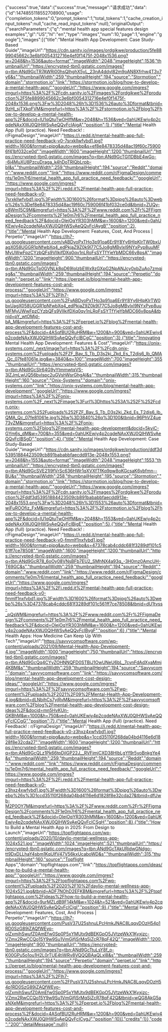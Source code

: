 {"success":true,"data":{"success":true,"message":"请求成功","data":{"id":1474855118552708900,"usage":{"completion_tokens":0,"prompt_tokens":1,"total_tokens":1,"cache_creation_input_tokens":null,"cache_read_input_tokens":null},"originalOutput":{"searchParameters":{"q":"mental health app special features design examples","gl":"US","hl":"en","type":"images","num":10,"page":1,"engine":"google"},"images":[{"title":"Mental Health App Development: Case Study-Based Guide","imageUrl":"https://cdn.sanity.io/images/ordgikwe/production/5fe8899045662c3e6bf0054312716e4ef0f1475f-2048x1536.png?w=2048&h=1536&auto=format","imageWidth":2048,"imageHeight":1536,"thumbnailUrl":"https://encrypted-tbn0.gstatic.com/images?q=tbn:ANd9GcTR7AWRi00hsQlhghX5yL_23nA4ddvI82m9oAN8Xfrhw4T3v7y6&s","thumbnailWidth":259,"thumbnailHeight":194,"source":"Stormotion","domain":"stormotion.io","link":"https://stormotion.io/blog/how-to-develop-a-mental-health-app/","googleUrl":"https://www.google.com/imgres?imgurl=https%3A%2F%2Fcdn.sanity.io%2Fimages%2Fordgikwe%2Fproduction%2F5fe8899045662c3e6bf0054312716e4ef0f1475f-2048x1536.png%3Fw%3D2048%26h%3D1536%26auto%3Dformat&tbnid=9zHl_sjTXkqFVM&imgrefurl=https%3A%2F%2Fstormotion.io%2Fblog%2Fhow-to-develop-a-mental-health-app%2F&docid=lU1qQtuTwOHlfM&w=2048&h=1536&ved=0ahUKEwiy4p2cqdeNAxXWJ0QIHWSvAeQQvFcIAigA","position":1},{"title":"Mental Health App (full) (practice). Need Feedback! : r/FigmaDesign","imageUrl":"https://i.redd.it/mental-health-app-full-practice-need-feedback-v0-7srxkllwfvbd1.jpg?width=1600&format=pjpg&auto=webp&s=ef8e8478335d48ac19f60c759006f41bf032ce0d","imageWidth":1600,"imageHeight":1200,"thumbnailUrl":"https://encrypted-tbn0.gstatic.com/images?q=tbn:ANd9GcTGl1DBbE4wGo--6j4MuXU8PzcuDraga_k4hDoTRlQbLrpb-bI&s","thumbnailWidth":259,"thumbnailHeight":194,"source":"Reddit","domain":"www.reddit.com","link":"https://www.reddit.com/r/FigmaDesign/comments/1e0m7r6/mental_health_app_full_practice_need_feedback/","googleUrl":"https://www.google.com/imgres?imgurl=https%3A%2F%2Fi.redd.it%2Fmental-health-app-full-practice-need-feedback-v0-7srxkllwfvbd1.jpg%3Fwidth%3D1600%26format%3Dpjpg%26auto%3Dwebp%26s%3Def8e8478335d48ac19f60c759006f41bf032ce0d&tbnid=ZUQy-o8Wm15C9M&imgrefurl=https%3A%2F%2Fwww.reddit.com%2Fr%2FFigmaDesign%2Fcomments%2F1e0m7r6%2Fmental_health_app_full_practice_need_feedback%2F&docid=OlejOqYR303hMM&w=1600&h=1200&ved=0ahUKEwiy4p2cqdeNAxXWJ0QIHWSvAeQQvFcIAygB","position":2},{"title":"Mental Health App Development: Features, Cost, And Process | Perpetio","imageUrl":"https://lh7-us.googleusercontent.com/vABDvoPxTHo3p91oa6Er9Y8Yy6HlpKIrTW0bxUagX058UGGR1pNfwbXq4_edPkjaZ9Z0k9l77C5Jo8gMBvlxl9NYxPvp8uuMFMyUWwFpzCYzbQFs9VlIkifDXq0qv1nLRoFsSYTfYjeYbMDC66v8psA","imageWidth":1200,"imageHeight":900,"thumbnailUrl":"https://encrypted-tbn0.gstatic.com/images?q=tbn:ANd9GcTp0GVNLk8qD69IolzbEWx9zGXpG2NpANJcy0xbZuAo7zmqjsg&s","thumbnailWidth":259,"thumbnailHeight":194,"source":"Perpetio","domain":"perpet.io","link":"https://perpet.io/blog/mental-health-app-development-features-cost-and-process/","googleUrl":"https://www.google.com/imgres?imgurl=https%3A%2F%2Flh7-us.googleusercontent.com%2FvABDvoPxTHo3p91oa6Er9Y8Yy6HlpKIrTW0bxUagX058UGGR1pNfwbXq4_edPkjaZ9Z0k9l77C5Jo8gMBvlxl9NYxPvp8uuMFMyUWwFpzCYzbQFs9VlIkifDXq0qv1nLRoFsSYTfYjeYbMDC66v8psA&tbnid=pY_wtOMjd-bA_M&imgrefurl=https%3A%2F%2Fperpet.io%2Fblog%2Fmental-health-app-development-features-cost-and-process%2F&docid=4ASqfBUl2RuHRM&w=1200&h=900&ved=0ahUKEwiy4p2cqdeNAxXWJ0QIHWSvAeQQvFcIBCgC","position":3},{"title":"Innovating Mental Health App Development: Features & Cost","imageUrl":"https://onix-systems.com/_next/image?url=https%3A%2F%2Fcdn.onix-systems.com%2Fuploads%2FZF_Bav_S_Tb_D3s2kj_Zkd_Es_T2dis6_Ib_QMA_Qc_07fe81061e.jpg&w=3840&q=100","imageWidth":700,"imageHeight":355,"thumbnailUrl":"https://encrypted-tbn0.gstatic.com/images?q=tbn:ANd9GcSlr64G9yYtmmwtqVS-3lZJmLwUQ56bvlspc2uGVshWsrGhgAI&s","thumbnailWidth":315,"thumbnailHeight":160,"source":"Onix-Systems","domain":"onix-systems.com","link":"https://onix-systems.com/blog/mental-health-app-development","googleUrl":"https://www.google.com/imgres?imgurl=https%3A%2F%2Fonix-systems.com%2F_next%2Fimage%3Furl%3Dhttps%253A%252F%252Fcdn.onix-systems.com%252Fuploads%252FZF_Bav_S_Tb_D3s2kj_Zkd_Es_T2dis6_Ib_QMA_Qc_07fe81061e.jpg%26w%3D3840%26q%3D100&tbnid=96PhVZ4ue73yZM&imgrefurl=https%3A%2F%2Fonix-systems.com%2Fblog%2Fmental-health-app-development&docid=5kyiC-GYm6s_dM&w=700&h=355&ved=0ahUKEwiy4p2cqdeNAxXWJ0QIHWSvAeQQvFcIBSgD","position":4},{"title":"Mental Health App Development: Case Study-Based Guide","imageUrl":"https://cdn.sanity.io/images/ordgikwe/production/ddf3d53951884423509cb891bababbfaecdd913e-2048x1553.png?w=2048&h=1553&auto=format","imageWidth":2048,"imageHeight":1553,"thumbnailUrl":"https://encrypted-tbn0.gstatic.com/images?q=tbn:ANd9GcSVE21I9fVrSc636HWr1qXVXfTfKq9pw8oKGcsaK6vbfmn--BU&s","thumbnailWidth":258,"thumbnailHeight":195,"source":"Stormotion","domain":"stormotion.io","link":"https://stormotion.io/blog/how-to-develop-a-mental-health-app/","googleUrl":"https://www.google.com/imgres?imgurl=https%3A%2F%2Fcdn.sanity.io%2Fimages%2Fordgikwe%2Fproduction%2Fddf3d53951884423509cb891bababbfaecdd913e-2048x1553.png%3Fw%3D2048%26h%3D1553%26auto%3Dformat&tbnid=wiFuROOfiz_FxM&imgrefurl=https%3A%2F%2Fstormotion.io%2Fblog%2Fhow-to-develop-a-mental-health-app%2F&docid=lU1qQtuTwOHlfM&w=2048&h=1553&ved=0ahUKEwiy4p2cqdeNAxXWJ0QIHWSvAeQQvFcIBigE","position":5},{"title":"Mental Health App (full) (practice). Need Feedback! : r/FigmaDesign","imageUrl":"https://i.redd.it/mental-health-app-full-practice-need-feedback-v0-fmmlf1nxfvbd1.jpg?width=1600&format=pjpg&auto=webp&s=47378cab4cddc681f3289df101c561ff7ce78508","imageWidth":1600,"imageHeight":1200,"thumbnailUrl":"https://encrypted-tbn0.gstatic.com/images?q=tbn:ANd9GcR78_6oOy08VNsBFb7EU2_SMhNX4a93q_-3H0mz0AmcUH-T69GC&s","thumbnailWidth":259,"thumbnailHeight":194,"source":"Reddit","domain":"www.reddit.com","link":"https://www.reddit.com/r/FigmaDesign/comments/1e0m7r6/mental_health_app_full_practice_need_feedback/","googleUrl":"https://www.google.com/imgres?imgurl=https%3A%2F%2Fi.redd.it%2Fmental-health-app-full-practice-need-feedback-v0-fmmlf1nxfvbd1.jpg%3Fwidth%3D1600%26format%3Dpjpg%26auto%3Dwebp%26s%3D47378cab4cddc681f3289df101c561ff7ce78508&tbnid=dU1tvss-_pQsWM&imgrefurl=https%3A%2F%2Fwww.reddit.com%2Fr%2FFigmaDesign%2Fcomments%2F1e0m7r6%2Fmental_health_app_full_practice_need_feedback%2F&docid=OlejOqYR303hMM&w=1600&h=1200&ved=0ahUKEwiy4p2cqdeNAxXWJ0QIHWSvAeQQvFcIBygF","position":6},{"title":"Mental Health Apps: How Medicine Can Keep Up With Tech","imageUrl":"https://savvycomsoftware.com/wp-content/uploads/2021/09/Mental-Health-App-Development-4.jpg","imageWidth":1000,"imageHeight":750,"thumbnailUrl":"https://encrypted-tbn0.gstatic.com/images?q=tbn:ANd9GcQq4CYyZOHNNQFD0STBiJ1OwUNeU6bL_7cynFdAdXyaMmj4KBM&s","thumbnailWidth":259,"thumbnailHeight":194,"source":"Savvycom","domain":"savvycomsoftware.com","link":"https://savvycomsoftware.com/blog/mental-health-app-development-cost-design-ideas/","googleUrl":"https://www.google.com/imgres?imgurl=https%3A%2F%2Fsavvycomsoftware.com%2Fwp-content%2Fuploads%2F2021%2F09%2FMental-Health-App-Development-4.jpg&tbnid=dLNbihCs7yjRvM&imgrefurl=https%3A%2F%2Fsavvycomsoftware.com%2Fblog%2Fmental-health-app-development-cost-design-ideas%2F&docid=mn5HvKUn-GKBhM&w=1000&h=750&ved=0ahUKEwiy4p2cqdeNAxXWJ0QIHWSvAeQQvFcICCgG","position":7},{"title":"Mental Health App (full) (practice). Need Feedback! : r/FigmaDesign","imageUrl":"https://i.redd.it/mental-health-app-full-practice-need-feedback-v0-z3hxz4xwfvbd1.jpg?width=1600&format=pjpg&auto=webp&s=1ccd35110f268da04bd4116e6d1828f8e32cda27","imageWidth":1600,"imageHeight":1200,"thumbnailUrl":"https://encrypted-tbn0.gstatic.com/images?q=tbn:ANd9GcQLz1Pk66tpDjlGP22J__RVFimjCXD38HlbLgYf9r5yoBnkgYe4&s","thumbnailWidth":259,"thumbnailHeight":194,"source":"Reddit","domain":"www.reddit.com","link":"https://www.reddit.com/r/FigmaDesign/comments/1e0m7r6/mental_health_app_full_practice_need_feedback/","googleUrl":"https://www.google.com/imgres?imgurl=https%3A%2F%2Fi.redd.it%2Fmental-health-app-full-practice-need-feedback-v0-z3hxz4xwfvbd1.jpg%3Fwidth%3D1600%26format%3Dpjpg%26auto%3Dwebp%26s%3D1ccd35110f268da04bd4116e6d1828f8e32cda27&tbnid=dfUwb-M2P0OY7M&imgrefurl=https%3A%2F%2Fwww.reddit.com%2Fr%2FFigmaDesign%2Fcomments%2F1e0m7r6%2Fmental_health_app_full_practice_need_feedback%2F&docid=OlejOqYR303hMM&w=1600&h=1200&ved=0ahUKEwiy4p2cqdeNAxXWJ0QIHWSvAeQQvFcICSgH","position":8},{"title":"How to Build a Mental Health App in 2025: From Design to Launch","imageUrl":"https://topflightapps.com/wp-content/uploads/2020/10/daylio-mental-wellness-app-1024x521.jpg","imageWidth":1024,"imageHeight":521,"thumbnailUrl":"https://encrypted-tbn0.gstatic.com/images?q=tbn:ANd9GcTAkURidwGNdgo-tt9DxDLLhaY4sbm1KqUlfV47V56kxUcaboWD&s","thumbnailWidth":315,"thumbnailHeight":160,"source":"Topflight Apps","domain":"topflightapps.com","link":"https://topflightapps.com/ideas/how-to-build-a-mental-health-app/","googleUrl":"https://www.google.com/imgres?imgurl=https%3A%2F%2Ftopflightapps.com%2Fwp-content%2Fuploads%2F2020%2F10%2Fdaylio-mental-wellness-app-1024x521.jpg&tbnid=ADF7NOhD2EFKBM&imgrefurl=https%3A%2F%2Ftopflightapps.com%2Fideas%2Fhow-to-build-a-mental-health-app%2F&docid=9urMZLdB9F14kM&w=1024&h=521&ved=0ahUKEwiy4p2cqdeNAxXWJ0QIHWSvAeQQvFcICigI","position":9},{"title":"Mental Health App Development: Features, Cost, And Process | Perpetio","imageUrl":"https://lh7-us.googleusercontent.com/PusV37U25shnuLPcHmkJNAC8LqqyDOzH54p1RD0SzG89iZAQfWEyo-olZxmihSwufZ0AmEfw0Sp0P5xYMUtx9dBEKGpO5JVtzeWkX1Kyxjzc-VZmx2RwCCQo15Y9w9Su1VmGjfjSrMqSjZcR78qF42Q","imageWidth":1200,"imageHeight":900,"thumbnailUrl":"https://encrypted-tbn0.gstatic.com/images?q=tbn:ANd9GcTtuLsY8f_o-K00GPu5o1ou1H2L0rTUE4tiWRv8VQQQBAaQLxl8&s","thumbnailWidth":259,"thumbnailHeight":194,"source":"Perpetio","domain":"perpet.io","link":"https://perpet.io/blog/mental-health-app-development-features-cost-and-process/","googleUrl":"https://www.google.com/imgres?imgurl=https%3A%2F%2Flh7-us.googleusercontent.com%2FPusV37U25shnuLPcHmkJNAC8LqqyDOzH54p1RD0SzG89iZAQfWEyo-olZxmihSwufZ0AmEfw0Sp0P5xYMUtx9dBEKGpO5JVtzeWkX1Kyxjzc-VZmx2RwCCQo15Y9w9Su1VmGjfjSrMqSjZcR78qF42Q&tbnid=wQG8AkG5asNXeM&imgrefurl=https%3A%2F%2Fperpet.io%2Fblog%2Fmental-health-app-development-features-cost-and-process%2F&docid=4ASqfBUl2RuHRM&w=1200&h=900&ved=0ahUKEwiy4p2cqdeNAxXWJ0QIHWSvAeQQvFcICygJ","position":10}],"credits":1}},"code":"200","detailMessage":null}}